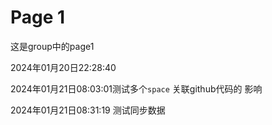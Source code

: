 # Page 1

这是group中的page1

2024年01月20日22:28:40

2024年01月21日08:03:01测试多个`space` 关联github代码的 影响



2024年01月21日08:31:19 测试同步数据

